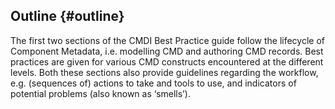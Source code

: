 ## Outline {#outline}

The first two sections of the CMDI Best Practice guide follow the lifecycle of Component Metadata, i.e. modelling CMD and authoring CMD records. Best practices are given for various CMD constructs encountered at the different levels. Both these sections also provide guidelines regarding the workflow, e.g. \(sequences of\) actions to take and tools to use, and indicators of potential problems \(also known as ‘smells’\).

